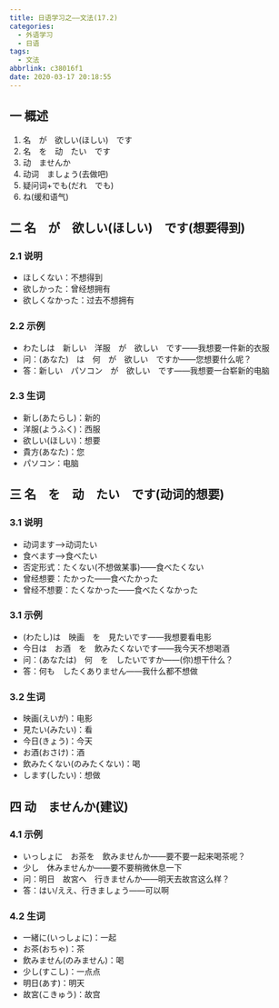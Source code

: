 ```yaml
---
title: 日语学习之——文法(17.2)
categories:
  - 外语学习
  - 日语
tags:
  - 文法
abbrlink: c38016f1
date: 2020-03-17 20:18:55
---
```

## 一 概述

1. 名　が　欲しい(ほしい)　です
2. 名　を　动　たい　です
3. 动　ませんか
4. 动词　ましょう(去做吧)
5. 疑问词+でも(だれ　でも)
6. ね(缓和语气)

<!--more-->

## 二 名　が　欲しい(ほしい)　です(想要得到)

### 2.1 说明
* ほしくない：不想得到
* 欲しかった：曾经想拥有
* 欲しくなかった：过去不想拥有

### 2.2 示例

* わたしは　新しい　洋服　が　欲しい　です——我想要一件新的衣服
* 问：(あなた)　は　何　が　欲しい　ですか——您想要什么呢？
* 答：新しい　パソコン　が　欲しい　です——我想要一台崭新的电脑

### 2.3 生词

* 新し(あたらし)：新的
* 洋服(ようふく)：西服
* 欲しい(ほしい)：想要
* 貴方(あなた)：您
* パソコン：电脑

## 三 名　を　动　たい　です(动词的想要)
### 3.1 说明

* 动词ます——>动词たい
* 食べます——>食べたい
* 否定形式：たくない(不想做某事)——食べたくない
* 曾经想要：たかった——食べたかった
* 曾经不想要：たくなかった——食べたくなかった

### 3.1 示例

* (わたし)は　映画　を　見たいです——我想要看电影
* 今日は　お酒　を　飲みたくないです——我今天不想喝酒
* 问：(あなたは)　何　を　したいですか——(你)想干什么？
* 答：何も　したくありません——我什么都不想做

### 3.2 生词

* 映画(えいが)：电影
* 見たい(みたい)：看
* 今日(きょう)：今天
* お酒(おさけ)：酒
* 飲みたくない(のみたくない)：喝
* します(したい)：想做

## 四 动　ませんか(建议)

### 4.1 示例

* いっしょに　お茶を　飲みませんか——要不要一起来喝茶呢？
* 少し　休みませんか——要不要稍微休息一下
* 问：明日　故宮へ　行きませんか——明天去故宫这么样？
* 答：はい/ええ、行きましょう——可以啊

### 4.2 生词

* 一緒に(いっしょに)：一起
* お茶(おちゃ)：茶
* 飲みません(のみません)：喝
* 少し(すこし)：一点点
* 明日(あす)：明天
* 故宮(こきゅう)：故宫